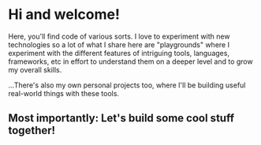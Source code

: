 
# Hi and welcome! 

Here, you'll find code of various sorts. I love to experiment with new technologies so a lot of what I share here are "playgrounds" where I experiment with the different features of intriguing tools, languages, frameworks, etc in effort to understand them on a deeper level and to grow my overall skills.

...There's also my own personal projects too, where I'll be building useful real-world things with these tools.

## Most importantly: Let's build some cool stuff together!
